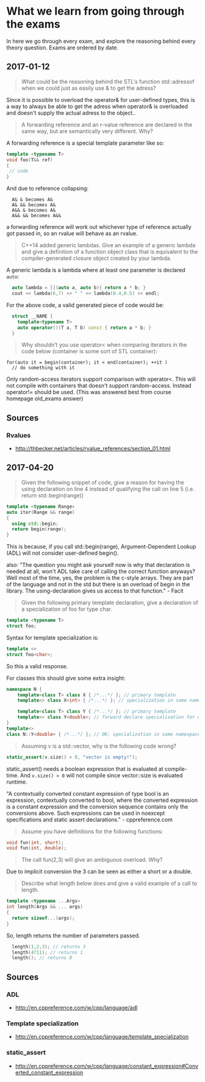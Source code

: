 # What we learn from going through the exams
In here we go through every exam, and explore the reasoning behind every theory question.
Exams are ordered by date.

## 2017-01-12
>What could be the reasoning behind the STL's function std::adressof when we could just as easily use & to get the adress?

Since it is possible to overload the operator& for user-defined types, this is a way to always be able to get the adress when operator& is overloaded and doesn't supply the actual adress to the object..

> A forwarding reference and an r-value reference are declared in the same way, but are semantically very different. Why?

A forwarding reference is a special template parameter like so:

```c++
template <typename T>
void foo(T&& ref)
{
 // code
}
```

And due to reference collapsing:

```
  A& & becomes A&
  A& && becomes A&
  A&& & becomes A&
  A&& && becomes A&&
```

a forwarding reference will work out whichever type of reference actually got passed in, so an rvalue will behave as an rvalue.

> C++14 added generic lambdas. Give an example of a generic lambda and give a definition of a function object class that is equivalent to the compiler-generated closure object created by your lambda.

A generic lambda is a lambda where at least one parameter is declared `auto`:

```c++
  auto lambda = [](auto a, auto b){ return a * b; }
  cout << lambda(6,7) << " " << lambda(0.4,0.5) << endl;
```

For the above code, a valid generated piece of code would be:

```c++
  struct __NAME {
    template<typename T>
    auto operator()(T a, T b) const { return a * b; }
  }
```

> Why shouldn’t you use operator< when comparing iterators in the code below (container is some sort of STL container):
```
for(auto it = begin(container); it < end(container); ++it )
  // do something with it
```
Only random-access iterators support comparison with operator<. This will not compile with containers that doesn't support random-access. Instead operator!= should be used. (This was answered best from course homepage old_exams answer)


## Sources
### Rvalues
* http://thbecker.net/articles/rvalue_references/section_01.html

## 2017-04-20

> Given the following snippet of code, give a reason for having the using declaration on line 4 instead of qualifying the call on line 5 (i.e. return std::begin(range))

```c++
template <typename Range>
auto iter(Range && range)
{
  using std::begin;
  return begin(range);
}
```

This is because, if you call std::begin(range), Argument-Dependent Lookup (ADL) will not consider user-defined begin().

also:
"The question you might ask yourself now is why that declaration is needed at all, won't ADL take care of calling the correct function anyways? Well most of the time, yes, the problem is the c-style arrays. They are part of the language and not in the std but there is an overload of begin in the library. The using-declaration gives us access to that function." - Facit

> Given the following primary template declaration, give a declaration of a specialization of foo for type char.

```c++
template <typename T>
struct foo;
```

Syntax for template specialization is:
```c++
template <>
struct foo<char>;
```

So this a valid response.

For classes this should give some extra insight:

```c++
namespace N {
    template<class T> class X { /*...*/ }; // primary template
    template<> class X<int> { /*...*/ }; // specialization in same namespace

    template<class T> class Y { /*...*/ }; // primary template
    template<> class Y<double>; // forward declare specialization for double
}
template<>
class N::Y<double> { /*...*/ }; // OK: specialization in same namespace
```


> Assuming v is a std::vector<int>, why is the following code wrong?

```c++
static_assert(v.size() > 0, "vector is empty!");
```

static_assert() needs a boolean expression that is evaluated at compile-time. And `v.size() > 0` will not compile since vector::size is evaluated runtime.

"A contextually converted constant expression of type bool is an expression, contextually converted to bool, where the converted expression is a constant expression and the conversion sequence contains only the conversions above. Such expressions can be used in noexcept specifications and static assert declarations." - cppreference.com

> Assume you have definitions for the following functions:

```c++
void fun(int, short);
void fun(int, double);
```

> The call fun(2,3) will give an ambiguous overload. Why?

Due to implicit conversion the 3 can be seen as either a short or a double.

> Describe what length below does and give a valid example of a call to length.

```c++
template <typename ...Args>
int length(Args && ... args)
{
  return sizeof...(args);
}
```

So, length returns the number of parameters passed.

```c++
  length(1,2,3); // returns 3
  length(4711); // returns 1
  length(); // returns 0
```

## Sources
### ADL
* http://en.cppreference.com/w/cpp/language/adl
### Template specialization
* http://en.cppreference.com/w/cpp/language/template_specialization
### static_assert
* http://en.cppreference.com/w/cpp/language/constant_expression#Converted_constant_expression
